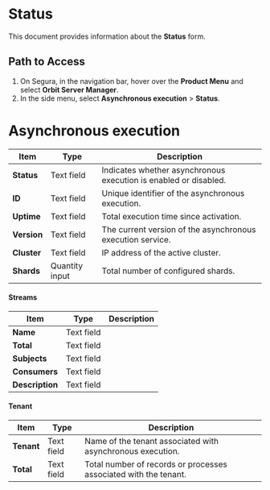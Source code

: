 # Status

This document provides information about the **Status** form.

## Path to Access

1. On Segura, in the navigation bar, hover over the **Product Menu** and select **Orbit Server Manager**.  
2. In the side menu, select **Asynchronous execution** \> **Status**.  
   

# Asynchronous execution

| Item | Type | Description |
| ----- | ----- | ----- |
| **Status** | Text field | Indicates whether asynchronous execution is enabled or disabled. |
| **ID** | Text field | Unique identifier of the asynchronous execution. |
| **Uptime** | Text field | Total execution time since activation. |
| **Version** | Text field | The current version of the asynchronous execution service. |
| **Cluster** | Text field | IP address of the active cluster. |
| **Shards** | Quantity input | Total number of configured shards. |

#### Streams

| Item | Type | Description |
| ----- | ----- | ----- |
| **Name** | Text field |  |
| **Total** | Text field |  |
| **Subjects** | Text field |  |
| **Consumers** | Text field |  |
| **Description** | Text field |  |

#### Tenant

| Item | Type | Description |
| ----- | ----- | ----- |
| **Tenant** | Text field | Name of the tenant associated with asynchronous execution. |
| **Total** | Text field | Total number of records or processes associated with the tenant. |
